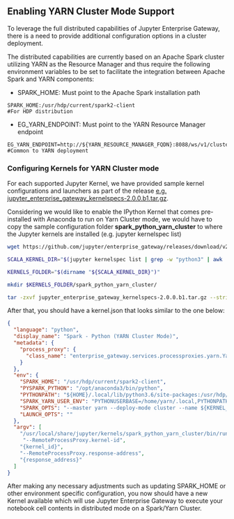 ## Enabling YARN Cluster Mode Support

To leverage the full distributed capabilities of Jupyter Enterprise Gateway, there is a need to provide additional configuration options in a cluster deployment.

The distributed capabilities are currently based on an Apache Spark cluster utilizing YARN as the Resource Manager and thus require the following environment variables to be set to facilitate the integration between Apache Spark and YARN components:

* SPARK_HOME: Must point to the Apache Spark installation path
```
SPARK_HOME:/usr/hdp/current/spark2-client                            #For HDP distribution
```

* EG_YARN_ENDPOINT: Must point to the YARN Resource Manager endpoint
```
EG_YARN_ENDPOINT=http://${YARN_RESOURCE_MANAGER_FQDN}:8088/ws/v1/cluster #Common to YARN deployment
```

### Configuring Kernels for YARN Cluster mode

For each supported Jupyter Kernel, we have provided sample kernel configurations and launchers as part of the release [e.g. jupyter_enterprise_gateway_kernelspecs-2.0.0.b1.tar.gz](https://github.com/jupyter/enterprise_gateway/releases/download/v2.0.0.b1/jupyter_enterprise_gateway_kernelspecs-2.0.0.b1.tar.gz).

Considering we would like to enable the IPython Kernel that comes pre-installed with Anaconda to run on Yarn Cluster mode, we would have to copy the sample configuration folder **spark_python_yarn_cluster** to where the Jupyter kernels are installed (e.g. jupyter kernelspec list)

``` Bash
wget https://github.com/jupyter/enterprise_gateway/releases/download/v2.0.0.b1/jupyter_enterprise_gateway_kernelspecs-2.0.0.b1.tar.gz

SCALA_KERNEL_DIR="$(jupyter kernelspec list | grep -w "python3" | awk '{print $2}')"

KERNELS_FOLDER="$(dirname "${SCALA_KERNEL_DIR}")"

mkdir $KERNELS_FOLDER/spark_python_yarn_cluster/

tar -zxvf jupyter_enterprise_gateway_kernelspecs-2.0.0.b1.tar.gz --strip 1 --directory $KERNELS_FOLDER/spark_python_yarn_cluster/ spark_python_yarn_cluster/

```

After that, you should have a kernel.json that looks similar to the one below:

```json
{
  "language": "python",
  "display_name": "Spark - Python (YARN Cluster Mode)",
  "metadata": {
    "process_proxy": {
      "class_name": "enterprise_gateway.services.processproxies.yarn.YarnClusterProcessProxy"
    }
  },
  "env": {
    "SPARK_HOME": "/usr/hdp/current/spark2-client",
    "PYSPARK_PYTHON": "/opt/anaconda3/bin/python",
    "PYTHONPATH": "${HOME}/.local/lib/python3.6/site-packages:/usr/hdp/current/spark2-client/python:/usr/hdp/current/spark2-client/python/lib/py4j-0.10.6-src.zip",
    "SPARK_YARN_USER_ENV": "PYTHONUSERBASE=/home/yarn/.local,PYTHONPATH=${HOME}/.local/lib/python3.6/site-packages:/usr/hdp/current/spark2-client/python:/usr/hdp/current/spark2-client/python/lib/py4j-0.10.6-src.zip,PATH=/opt/anaconda2/bin:$PATH",
    "SPARK_OPTS": "--master yarn --deploy-mode cluster --name ${KERNEL_ID:-ERROR__NO__KERNEL_ID} --conf spark.yarn.submit.waitAppCompletion=false",
    "LAUNCH_OPTS": ""
  },
  "argv": [
    "/usr/local/share/jupyter/kernels/spark_python_yarn_cluster/bin/run.sh",
     "--RemoteProcessProxy.kernel-id",
    "{kernel_id}",
    "--RemoteProcessProxy.response-address",
    "{response_address}"
  ]
}
```

After making any necessary adjustments such as updating SPARK_HOME or other environment specific configuration, you now should have a new Kernel available which will use Jupyter Enterprise Gateway to execute your notebook cell contents in distributed mode on a Spark/Yarn Cluster.   
